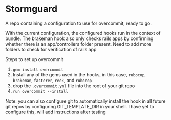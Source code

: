 # Stormguard
A repo containing a configuration to use for overcommit, ready to go.

With the current configuration, the configured hooks run in the context of bundle. The brakeman hook also only checks rails apps
by confirming whether there is an app/controllers folder present. Need to add more folders to check for verification of rails app

Steps to set up overcommit
1. `gem install overcommit`
1. Install any of the gems used in the hooks, in this case, `rubocop`, `brakeman`, `fasterer`, `reek`, and `rubocop`
1. drop the `.overcommit.yml` file into the root of your git repo
1. `run overcommit --install`

Note: you can also configure git to automatically install the hook in all future git repos by configuring
GIT_TEMPLATE_DIR in your shell. I have yet to configure this, will add instructions after testing
